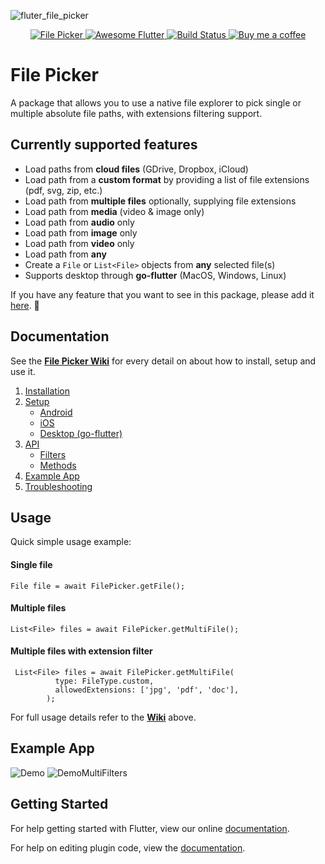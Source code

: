 ![fluter_file_picker](https://user-images.githubusercontent.com/27860743/64064695-b88dab00-cbfc-11e9-814f-30921b66035f.png)
<p align="center">
 <a href="https://pub.dartlang.org/packages/file_picker">
    <img alt="File Picker" src="https://img.shields.io/pub/v/file_picker.svg">
  </a>
 <a href="https://github.com/Solido/awesome-flutter">
    <img alt="Awesome Flutter" src="https://img.shields.io/badge/Awesome-Flutter-blue.svg?longCache=true&style=flat-square">
  </a>
 <a href="https://codemagic.io/apps/5ce89f4a9b46f5000ca89638/5ce89f4a9b46f5000ca89637/latest_build">
    <img alt="Build Status" src="https://api.codemagic.io/apps/5ce89f4a9b46f5000ca89638/5ce89f4a9b46f5000ca89637/status_badge.svg">
  </a>
 <a href="https://www.buymeacoffee.com/gQyz2MR">
    <img alt="Buy me a coffee" src="https://img.shields.io/badge/Donate-Buy%20Me%20A%20Coffee-yellow.svg">
  </a>
</p>

# File Picker
A package that allows you to use a native file explorer to pick single or multiple absolute file paths, with extensions filtering support.

## Currently supported features
* Load paths from **cloud files** (GDrive, Dropbox, iCloud)
* Load path from a **custom format** by providing a list of file extensions (pdf, svg, zip, etc.)
* Load path from **multiple files** optionally, supplying file extensions
* Load path from **media** (video & image only)
* Load path from **audio** only
* Load path from **image** only
* Load path from **video** only
* Load path from **any** 
* Create a `File` or `List<File>` objects from **any** selected file(s)
* Supports desktop through **go-flutter** (MacOS, Windows, Linux) 

If you have any feature that you want to see in this package, please add it [here](https://github.com/miguelpruivo/plugins_flutter_file_picker/issues/99). 🎉

## Documentation
See the **[File Picker Wiki](https://github.com/miguelpruivo/flutter_file_picker/wiki)** for every detail on about how to install, setup and use it.

1. [Installation](https://github.com/miguelpruivo/plugins_flutter_file_picker/wiki/Installation)
2. [Setup](https://github.com/miguelpruivo/plugins_flutter_file_picker/wiki/Setup)
   * [Android](https://github.com/miguelpruivo/plugins_flutter_file_picker/wiki/Setup#android)
   * [iOS](https://github.com/miguelpruivo/plugins_flutter_file_picker/wiki/Setup#ios)
   * [Desktop (go-flutter)](https://github.com/miguelpruivo/plugins_flutter_file_picker/wiki/Setup/_edit#desktop-go-flutter)
3. [API](https://github.com/miguelpruivo/plugins_flutter_file_picker/wiki/api)
   * [Filters](https://github.com/miguelpruivo/plugins_flutter_file_picker/wiki/API#filters)
   * [Methods](https://github.com/miguelpruivo/plugins_flutter_file_picker/wiki/API#methods)
4. [Example App](https://github.com/miguelpruivo/flutter_file_picker/blob/master/example/lib/src/file_picker_demo.dart)
5. [Troubleshooting](https://github.com/miguelpruivo/flutter_file_picker/wiki/Troubleshooting)

## Usage
Quick simple usage example:

#### Single file
```
File file = await FilePicker.getFile();
```
#### Multiple files
```
List<File> files = await FilePicker.getMultiFile();
```
#### Multiple files with extension filter
```
 List<File> files = await FilePicker.getMultiFile(
          type: FileType.custom,
          allowedExtensions: ['jpg', 'pdf', 'doc'],
        );
```
For full usage details refer to the **[Wiki](https://github.com/miguelpruivo/flutter_file_picker/wiki)** above.

## Example App
![Demo](https://github.com/miguelpruivo/plugins_flutter_file_picker/blob/master/example/example.gif)
![DemoMultiFilters](https://github.com/miguelpruivo/plugins_flutter_file_picker/blob/master/example/example_ios.gif)

## Getting Started

For help getting started with Flutter, view our online
[documentation](https://flutter.io/).

For help on editing plugin code, view the [documentation](https://flutter.io/platform-plugins/#edit-code).



